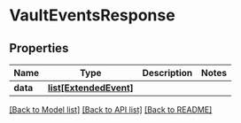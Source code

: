 # VaultEventsResponse

## Properties
Name | Type | Description | Notes
------------ | ------------- | ------------- | -------------
**data** | [**list[ExtendedEvent]**](ExtendedEvent.md) |  | 

[[Back to Model list]](../README.md#documentation-for-models) [[Back to API list]](../README.md#documentation-for-api-endpoints) [[Back to README]](../README.md)


